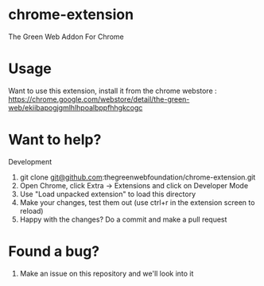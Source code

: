 chrome-extension
================

The Green Web Addon For Chrome

Usage
=====

Want to use this extension, install it from the chrome webstore : 
https://chrome.google.com/webstore/detail/the-green-web/ekiibapogjgmlhlhpoalbppfhhgkcogc

Want to help?
=============

Development
  1. git clone git@github.com:thegreenwebfoundation/chrome-extension.git
  2. Open Chrome, click Extra -> Extensions and click on Developer Mode
  3. Use "Load unpacked extension" to load this directory
  4. Make your changes, test them out (use ctrl+r in the extension screen to reload)
  5. Happy with the changes? Do a commit and make a pull request

Found a bug?
============

  1. Make an issue on this repository and we'll look into it
